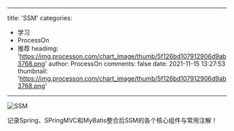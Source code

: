 
---
title: 'SSM'
categories: 
 - 学习
 - ProcessOn
 - 推荐
headimg: 'https://img.processon.com/chart_image/thumb/5f126bd107912906d9ab3768.png'
author: ProcessOn
comments: false
date: 2021-11-15 13:27:53
thumbnail: 'https://img.processon.com/chart_image/thumb/5f126bd107912906d9ab3768.png'
---

<div>   
<img class="thumb" alt="SSM" src="https://img.processon.com/chart_image/thumb/5f126bd107912906d9ab3768.png" referrerpolicy="no-referrer">
<p>记录Spring、SPringMVC和MyBatis整合后SSM的各个核心组件与常用注解！</p>  
</div>
            